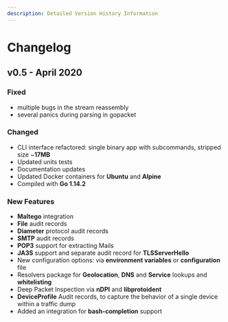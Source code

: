 ```yaml
---
description: Detailed Version History Information
---
```


# Changelog

## v0.5 - April 2020

### Fixed

* multiple bugs in the stream reassembly
* several panics during parsing in gopacket 

### Changed

* CLI interface refactored: single binary app with subcommands, stripped size ~**17MB**
* Updated units tests
* Documentation updates
* Updated Docker containers for **Ubuntu** and **Alpine**
* Compiled with **Go 1.14.2**

### New Features

* **Maltego** integration
* **File** audit records
* **Diameter** protocol audit records
* **SMTP** audit records
* **POP3** support for extracting Mails
* **JA3S** support and separate audit record for **TLSServerHello**
* New configuration options: via **environment variables** or **configuration** file
* Resolvers package for **Geolocation**, **DNS** and **Service** lookups and **whitelisting**
* Deep Packet Inspection via **nDPI** and **libprotoident**
* **DeviceProfile** Audit records, to capture the behavior of a single device within a traffic dump
* Added an integration for **bash-completion** support



